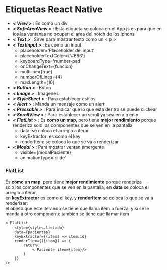 
# Etiquetas React Native

- ***< View >*** : Es como un div
- ***< SafeAreaView >*** : Esta etiqueta se coloca en el App.js es para que en ios las ventanas no ocupen el area del notch de los iphons
- ***< Text >*** : Sirve para mostrar texto como un < p >
- ***< TextInput >*** : Es como un input
  - placeholder='Placeholder del input'
  - placeholderTextColor={'#666'}
  - keyboardType='number-pad'
  - onChangeText={funcion}
  - multiline={true}
  - numberOfLines={4}
  - maxLength={10}
- ***< Button >*** : Boton
- ***< Image >*** : Imagenes
- ***< StyleSheet >*** : Para establecer estilos
- ***< Alert >*** : Manda un mensaje como un alert
- ***< Pressable >*** : Para indicar que lo que esta dentro se puede clickear
- ***< ScrollView >*** : Para establecer un scroll ya sea en x o en y
- ***< FlatList >*** : Es **como un map**, pero tiene **mejor rendimiento** porque renderiza solo los componentes que se ven en la pantalla
  - data: se coloca el arreglo a iterar
  - keyExtractor: es como el key
  - renderItem: se coloca lo que se va a renderizar
- ***< Modal >*** : Para mostrar ventan emergente
  - visible={modalPaciente} 
  - animationType='slide'

### FlatList
Es **como un map**, pero tiene **mejor rendimiento** porque renderiza\
solo los componentes que se ven en la pantalla, en **data** se coloca el arreglo a iterar,\
en **keyExtractor** es como el key, y **renderItem** se coloca lo que se va a renderizar:\
el objeto que este iterando se tiene que llama item a fuerza, y si se le manda a otro componente tambien se tiene que llamar item

    < FlatList
        style={styles.listado}
        data={pacientes}
        keyExtractor={(item) => item.id}
        renderItem={({item}) => {
            return(
                < Paciente item={item}/>
            )
        }}
    />